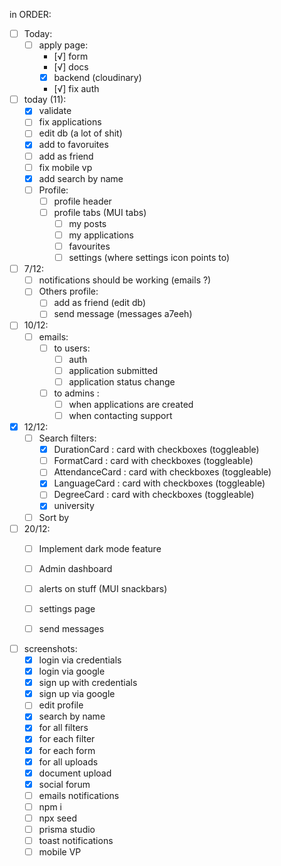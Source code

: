 
in ORDER: 
- [ ] Today:
  - [ ] apply page: 
    - [√] form 
    - [√] docs 
    - [x] backend (cloudinary)
    - [√] fix auth 

- [ ] today (11):
  - [x] validate 
  - [ ] fix applications
  - [ ] edit db (a lot of shit)
  - [x] add to favoruites 
  - [ ] add as friend 
  - [ ] fix mobile vp
  - [x] add search by name
  - [ ] Profile:
    - [ ] profile header 
    - [ ] profile tabs (MUI tabs)
      - [ ] my posts
      - [ ] my applications
      - [ ] favourites
      - [ ] settings (where settings icon points to)

- [ ] 7/12:
  - [ ] notifications should be working (emails ?)
  - [ ] Others profile: 
    - [ ] add as friend (edit db)
    - [ ] send message (messages a7eeh)

- [ ] 10/12: 
  - [ ] emails: 
    - [ ] to users: 
      - [ ] auth
      - [ ] application submitted 
      - [ ] application status change 
    - [ ] to admins : 
      - [ ] when applications are created 
      - [ ] when contacting support  

- [x] 12/12: 
  - [ ] Search filters:
    - [x] DurationCard : card with checkboxes (toggleable)
    - [ ] FormatCard : card with checkboxes (toggleable)
    - [ ] AttendanceCard : card with checkboxes (toggleable)
    - [x] LanguageCard : card with checkboxes (toggleable)
    - [ ] DegreeCard : card with checkboxes (toggleable)
    - [x] university 
  - [ ] Sort by 

- [ ] 20/12: 
    - [ ] Implement dark mode feature
  - [ ] Admin dashboard
  - [ ] alerts on stuff (MUI snackbars)
  - [ ] settings page 
  - [ ] send messages 




- [ ] screenshots: 
  - [x] login via credentials
  - [x] login via google 
  - [x] sign up with credentials
  - [x] sign up via google 
  - [ ] edit profile 
  - [x] search by name
  - [x] for all filters
  - [x] for each filter 
  - [x] for each form
  - [x] for all uploads
  - [x] document upload
  - [x] social forum 
  - [ ] emails notifications 
  - [ ] npm i 
  - [ ] npx seed 
  - [ ] prisma studio 
  - [ ] toast notifications
  - [ ] mobile VP 
